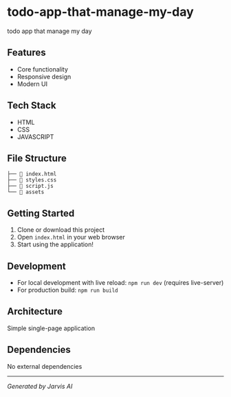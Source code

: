 # todo-app-that-manage-my-day

todo app that manage my day

## Features
- Core functionality
- Responsive design
- Modern UI

## Tech Stack
- HTML
- CSS
- JAVASCRIPT

## File Structure
```
├── 📄 index.html
├── 📄 styles.css
├── 📄 script.js
└── 📁 assets

```

## Getting Started
1. Clone or download this project
2. Open `index.html` in your web browser
3. Start using the application!

## Development
- For local development with live reload: `npm run dev` (requires live-server)
- For production build: `npm run build`

## Architecture
Simple single-page application

## Dependencies
No external dependencies

---
*Generated by Jarvis AI*
